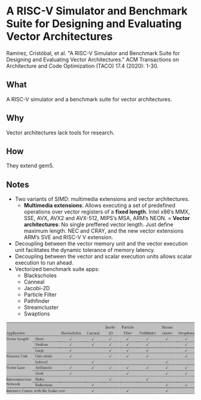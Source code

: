# A RISC-V Simulator and Benchmark Suite for Designing and Evaluating Vector Architectures

Ramírez, Cristóbal, et al. "A RISC-V Simulator and Benchmark Suite for Designing and Evaluating Vector Architectures." ACM Transactions on Architecture and Code Optimization (TACO) 17.4 (2020): 1-30.

## What

A RISC-V simulator and a benchmark suite for vector architectures.

## Why

Vector architectures lack tools for research.

## How

They extend gem5.

## Notes

- Two variants of SIMD: multimedia extensions and vector architectures.
  - **Multimedia extensions**: Allows executing a set of predefined operations over vector registers of a **fixed length**. Intel x86’s MMX, SSE, AVX, AVX2 and AVX-512, MIPS’s MSA, ARM’s NEON.
  = **Vector architectures**: No single preffered vector length. Just define maximum length. NEC and CRAY, and the new vector extensions ARM’s SVE and RISC-V V extension.  
- Decoupling between the vector memory unit and the vector execution unit facilitates the dynamic tolerance of memory latency. 
- Decoupling between the vector and scalar execution units allows scalar execution to run ahead.
- Vectorized benchmark suite apps:
  - Blackscholes
  - Canneal
  - Jacobi-2D
  - Particle Filter
  - Pathfinder
  - Streamcluster
  - Swaptions

![Apps](figures/apps.png)